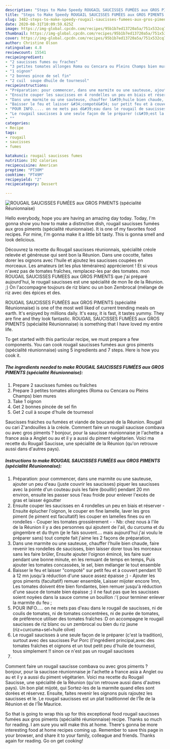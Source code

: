 ```yaml
---
description: "Steps to Make Speedy ROUGAIL SAUCISSES FUMÉES aux GROS PIMENTS (spécialité Réunionnaise)"
title: "Steps to Make Speedy ROUGAIL SAUCISSES FUMÉES aux GROS PIMENTS (spécialité Réunionnaise)"
slug: 3482-steps-to-make-speedy-rougail-saucisses-fumees-aux-gros-piments-specialite-reunionnaise
date: 2020-08-31T10:09:59.625Z
image: https://img-global.cpcdn.com/recipes/95b1b7ed13720a5a/751x532cq70/rougail-saucisses-fumees-aux-gros-piments-specialite-reunionnaise-photo-principale-de-la-recette.jpg
thumbnail: https://img-global.cpcdn.com/recipes/95b1b7ed13720a5a/751x532cq70/rougail-saucisses-fumees-aux-gros-piments-specialite-reunionnaise-photo-principale-de-la-recette.jpg
cover: https://img-global.cpcdn.com/recipes/95b1b7ed13720a5a/751x532cq70/rougail-saucisses-fumees-aux-gros-piments-specialite-reunionnaise-photo-principale-de-la-recette.jpg
author: Christine Olson
ratingvalue: 4.8
reviewcount: 15541
recipeingredient:
- "2 saucisses fumes ou fraches"
- "3 petites tomates allonges Roma ou Cencara ou Pleins Champs bien mures"
- "1 oignon"
- "2 bonnes pince de sel fin"
- "2 cuil  soupe dhuile de tournesol"
recipeinstructions:
- "Préparation: pour commencer, dans une marmite ou une sauteuse, ajouter un peu d&#39;eau (juste couvrir les saucisses) piquer les saucisses avec la pointe d&#39;un couteau puis les faire (bouillir) pendant 20 mn environ, ensuite les passer sous l&#39;eau froide pour enlever l&#39;excès de gras et laisser égoutter"
- "Ensuite couper les saucisses en 4 rondelles un peu en biais et réserver Ensuite éplucher l&#39;oignon, le couper en fine lamelle, laver les gros piment (le piment est facultatif) les couper en lamelles fines ou en rondelles  Couper les tomates grossièrement  Nb: chez nous à l&#39;ile de la Réunion il y a des personnes qui ajoutent de l&#39;ail, du curcuma et du gingembre et du thym (je le fais souvent.... mais aujourd&#39;hui j&#39;ai voulu le préparer sans) tout compte fait j&#39;aime les 2 façons de préparation,"
- "Dans une marmite ou une sauteuse, chauffer l&#39;huile bien chaude, faire revenir les rondelles de saucisses, bien laisser dorer tous les morceaux sans les faire brûler, Ensuite ajouter l&#39;oignon émincé, les faire suer pendant une bonne minute, en les remuant de temps en temps, Puis ajouter les tomates concassées, le sel, bien mélanger le tout ensemble"
- "Baisser le feu et laisser &#34;compoté&#34; sur petit feu et à couvert pendant 10 à 12 mn jusqu&#39;à réduction d&#39;une sauce assez épaisse ;) Ajouter les gros piments (facultatif) remuer ensemble, Laisser mijoter encore 1mn, Les tomates doivent être bien fondantes, bien remuer jusqu&#39;à réduction d&#39;une sauce de tomate bien épaisse ;) il ne faut pas que les saucisses soient noyées dans la sauce comme un bouillon :&#39;( pour terminer enlever la marmite du feu ;"
- "POUR INFO..... on ne mets pas d&#39;eau dans le rougail de saucisses, ni de coulis de tomates, ni de tomates concentrées, ni de purée de tomates, de préférence utiliser des tomates fraîches :D on accompagne le rougail saucisses de riz blanc ou un zembrocal ou bien du riz jaune (riz+curcuma+sel+huile olive)"
- "Le rougail saucisses à une seule façon de le préparer (c&#39;est la tradition), surtout avec des saucisses Pur Porc (l&#39;ingrédient principal,avec des tomates fraîches et oignons et un tout petit peu d&#39;huile de tournesol, tous simplement !! sinon ce n&#39;est pas un rougail saucisses"
- ""
categories:
- Recipe
tags:
- rougail
- saucisses
- fumes

katakunci: rougail saucisses fumes 
nutrition: 192 calories
recipecuisine: American
preptime: "PT30M"
cooktime: "PT49M"
recipeyield: "2"
recipecategory: Dessert

---
```



![ROUGAIL SAUCISSES FUMÉES aux GROS PIMENTS (spécialité Réunionnaise)](https://img-global.cpcdn.com/recipes/95b1b7ed13720a5a/751x532cq70/rougail-saucisses-fumees-aux-gros-piments-specialite-reunionnaise-photo-principale-de-la-recette.jpg)

Hello everybody, hope you are having an amazing day today. Today, I'm gonna show you how to make a distinctive dish, rougail saucisses fumées aux gros piments (spécialité réunionnaise). It is one of my favorites food recipes. For mine, I'm gonna make it a little bit tasty. This is gonna smell and look delicious.

Découvrez la recette du Rougail saucisses réunionnais, spécialité créole relevée et généreuse qui sent bon la Réunion. Dans une cocotte, faites dorer les oignons avec l&#39;huile et ajoutez les saucisses coupées en morceaux. Les amateurs (et les plus téméraires) apprécieront ! Et si vous n&#39;avez pas de tomates fraîches, remplacez-les par des tomates. mon ROUGAIL SAUCISSES FUMEES aux GROS PIMENTS que j&#39;ai préparé aujourd&#39;hui, le rougail saucisses est une spécialité de mon île de la Réunion. ;) On l&#39;accompagne toujours de riz blanc ou un bon Zembrocal (mélange de riz avec des épices et des.

ROUGAIL SAUCISSES FUMÉES aux GROS PIMENTS (spécialité Réunionnaise) is one of the most well liked of current trending meals on earth. It's enjoyed by millions daily. It's easy, it is fast, it tastes yummy. They are fine and they look fantastic. ROUGAIL SAUCISSES FUMÉES aux GROS PIMENTS (spécialité Réunionnaise) is something that I have loved my entire life.


To get started with this particular recipe, we must prepare a few components. You can cook rougail saucisses fumées aux gros piments (spécialité réunionnaise) using 5 ingredients and 7 steps. Here is how you cook it.

<!--inarticleads1-->

##### The ingredients needed to make ROUGAIL SAUCISSES FUMÉES aux GROS PIMENTS (spécialité Réunionnaise):

1. Prepare 2 saucisses fumées ou fraîches
1. Prepare 3 petites tomates allongées (Roma ou Cencara ou Pleins Champs) bien mures
1. Take 1 oignon
1. Get 2 bonnes pincée de sel fin
1. Get 2 cuil à soupe d&#39;huile de tournesol


Saucisses fraiches ou fumées et viande de boucané de la Réunion. Rougail ou cari Z&#39;andouilles à la créole. Comment faire un rougail saucisse combava ou avec gros piments ? bonjour, pour la saucisse réunionnaise je l&#39;achette a france asia a Anglet ou au et il y a aussi du piment végétarien. Voici ma recette du Rougail Saucisse, une spécialité de la Réunion (qu&#39;on retrouve aussi dans d&#39;autres pays). 

<!--inarticleads2-->

##### Instructions to make ROUGAIL SAUCISSES FUMÉES aux GROS PIMENTS (spécialité Réunionnaise):

1. Préparation: pour commencer, dans une marmite ou une sauteuse, ajouter un peu d&#39;eau (juste couvrir les saucisses) piquer les saucisses avec la pointe d&#39;un couteau puis les faire (bouillir) pendant 20 mn environ, ensuite les passer sous l&#39;eau froide pour enlever l&#39;excès de gras et laisser égoutter
1. Ensuite couper les saucisses en 4 rondelles un peu en biais et réserver - Ensuite éplucher l&#39;oignon, le couper en fine lamelle, laver les gros piment (le piment est facultatif) les couper en lamelles fines ou en rondelles  - Couper les tomates grossièrement -  - Nb: chez nous à l&#39;ile de la Réunion il y a des personnes qui ajoutent de l&#39;ail, du curcuma et du gingembre et du thym (je le fais souvent.... mais aujourd&#39;hui j&#39;ai voulu le préparer sans) tout compte fait j&#39;aime les 2 façons de préparation,
1. Dans une marmite ou une sauteuse, chauffer l&#39;huile bien chaude, faire revenir les rondelles de saucisses, bien laisser dorer tous les morceaux sans les faire brûler, Ensuite ajouter l&#39;oignon émincé, les faire suer pendant une bonne minute, en les remuant de temps en temps, Puis ajouter les tomates concassées, le sel, bien mélanger le tout ensemble
1. Baisser le feu et laisser &#34;compoté&#34; sur petit feu et à couvert pendant 10 à 12 mn jusqu&#39;à réduction d&#39;une sauce assez épaisse ;) - Ajouter les gros piments (facultatif) remuer ensemble, Laisser mijoter encore 1mn, Les tomates doivent être bien fondantes, bien remuer jusqu&#39;à réduction d&#39;une sauce de tomate bien épaisse ;) il ne faut pas que les saucisses soient noyées dans la sauce comme un bouillon :&#39;( pour terminer enlever la marmite du feu ;
1. POUR INFO..... on ne mets pas d&#39;eau dans le rougail de saucisses, ni de coulis de tomates, ni de tomates concentrées, ni de purée de tomates, de préférence utiliser des tomates fraîches :D on accompagne le rougail saucisses de riz blanc ou un zembrocal ou bien du riz jaune (riz+curcuma+sel+huile olive)
1. Le rougail saucisses à une seule façon de le préparer (c&#39;est la tradition), surtout avec des saucisses Pur Porc (l&#39;ingrédient principal,avec des tomates fraîches et oignons et un tout petit peu d&#39;huile de tournesol, tous simplement !! sinon ce n&#39;est pas un rougail saucisses
1. 


Comment faire un rougail saucisse combava ou avec gros piments ? bonjour, pour la saucisse réunionnaise je l&#39;achette a france asia a Anglet ou au et il y a aussi du piment végétarien. Voici ma recette du Rougail Saucisse, une spécialité de la Réunion (qu&#39;on retrouve aussi dans d&#39;autres pays). Un bon plat mijoté, qui Sortez-les de la marmite quand elles sont dorées et réservez. Ensuite, faites revenir les oignons puis rajoutez les saucisses et le. Le rougail saucisses est un plat traditionnel de l&#39;Île de la Réunion et de l&#39;Île Maurice. 

So that is going to wrap this up for this exceptional food rougail saucisses fumées aux gros piments (spécialité réunionnaise) recipe. Thanks so much for reading. I am sure you will make this at home. There's gonna be more interesting food at home recipes coming up. Remember to save this page in your browser, and share it to your family, colleague and friends. Thanks again for reading. Go on get cooking!
